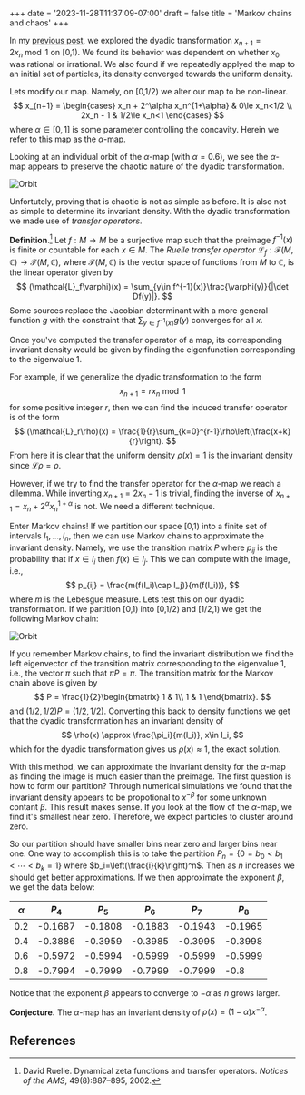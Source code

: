 +++
date = '2023-11-28T11:37:09-07:00'
draft = false
title = 'Markov chains and chaos'
+++



In my [previous post](/posts/2xmod1), we explored the dyadic transformation $x_{n+1}=2x_n\bmod1$ on [0,1). We found its behavior was dependent on whether $x_0$ was rational or irrational. We also found if we repeatedly applyed the map to an initial set of particles, its density converged towards the uniform density.

Lets modify our map. Namely, on [0,1/2) we alter our map to be non-linear.
$$
    x_{n+1} = \begin{cases}
        x_n + 2^\alpha x_n^{1+\alpha} & 0\le x_n<1/2 \\
        2x_n - 1 & 1/2\le x_n<1
    \end{cases}
$$
where $\alpha\in[0,1]$ is some parameter controlling the concavity. Herein we refer to this map as the $\alpha$-map.

Looking at an individual orbit of the $\alpha$-map (with $\alpha=0.6$), we see the $\alpha$-map appears to preserve the chaotic nature of the dyadic transformation.

![Orbit](/images/orbit_alphamap.png)

Unfortutely, proving that is chaotic is not as simple as before. It is also not as simple to determine its invariant density. With the dyadic transformation we made use of *transfer operators*.

**Definition**.[^first] Let $f:M\rightarrow M$ be a surjective map such that the preimage $f^{-1}(x)$ is finite or countable for each $x\in M$. The *Ruelle transfer operator* $\mathcal{L}_f:\mathcal{F}(M,\mathbb{C})\rightarrow\mathcal{F}(M,\mathbb{C})$, where $\mathcal{F}(M,\mathbb{C})$ is the vector space of functions from $M$ to $\mathbb{C}$, is the linear operator given by 
$$
    (\mathcal{L}_f\varphi)(x) = \sum_{y\in f^{-1}(x)}\frac{\varphi(y)}{|\det Df(y)|}.
$$
Some sources replace the Jacobian determinant with a more general function $g$ with the constraint that $\sum_{y\in f^{-1}(x)}g(y)$ converges for all $x$.

Once you've computed the transfer operator of a map, its corresponding invariant density would be given by finding the eigenfunction corresponding to the eigenvalue 1.

For example, if we generalize the dyadic transformation to the form
$$
    x_{n+1} = rx_n\bmod1
$$
for some positive integer $r$, then we can find the induced transfer operator is of the form 
$$
    (\mathcal{L}_r\rho)(x) = \frac{1}{r}\sum_{k=0}^{r-1}\rho\left(\frac{x+k}{r}\right).
$$
From here it is clear that the uniform density $\rho(x)=1$ is the invariant density since $\mathcal{L}\rho=\rho$.

However, if we try to find the transfer operator for the $\alpha$-map we reach a dilemma. While inverting $x_{n+1}=2x_n-1$ is trivial, finding the inverse of $x_{n+1}=x_n+2^\alpha x_n^{1+\alpha}$ is not. We need a different technique.

Enter Markov chains! If we partition our space [0,1) into a finite set of intervals $I_1,\dots,I_n$, then we can use Markov chains to approximate the invariant density. Namely, we use the transition matrix $P$ where $p_{ij}$ is the probability that if $x\in I_i$ then $f(x)\in I_j$. This we can compute with the image, i.e., 
$$
    p_{ij} = \frac{m(f(I_i)\cap I_j)}{m(f(I_i))},
$$
where $m$ is the Lebesgue measure. Lets test this on our dyadic transformation. If we partition [0,1) into [0,1/2) and [1/2,1) we get the following Markov chain:

![Orbit](/images/dyadic_markov_chain.png)

If you remember Markov chains, to find the invariant distribution we find the left eigenvector of the transition matrix corresponding to the eigenvalue 1, i.e., the vector $\pi$ such that $\pi P=\pi$. The transition matrix for the Markov chain above is given by 
$$
    P = \frac{1}{2}\begin{bmatrix} 1 & 1\\ 1 & 1 \end{bmatrix}.
$$
and $(1/2,1/2)P = (1/2,1/2)$. Converting this back to density functions we get that the dyadic transformation has an invariant density of 
$$
    \rho(x) \approx \frac{\pi_i}{m(I_i)}, x\in I_i,
$$
which for the dyadic transformation gives us $\rho(x)\approx 1$, the exact solution.

With this method, we can approximate the invariant density for the $\alpha$-map as finding the image is much easier than the preimage. The first question is how to form our partition? Through numerical simulations we found that the invariant density appears to be propotional to $x^{-\beta}$ for some unknown contant $\beta$. This result makes sense. If you look at the flow of the $\alpha$-map, we find it's smallest near zero. Therefore, we expect particles to cluster around zero.

So our partition should have smaller bins near zero and larger bins near one. One way to accomplish this is to take the partition $P_n=\{0=b_0<b_1<\cdots<b_k=1\}$ where $b_i=\left(\frac{i}{k}\right)^n$. Then as $n$ increases we should get better approximations. If we then approximate the exponent $\beta$, we get the data below:

| $\alpha$ | $P_4$ | $P_5$ | $P_6$ | $P_7$ | $P_8$ |
|--|--|--|--|--|--|
| 0.2 | -0.1687 | -0.1808 | -0.1883 | -0.1943 | -0.1965 |
| 0.4 | -0.3886 | -0.3959 | -0.3985 | -0.3995 | -0.3998 |
| 0.6 | -0.5972 | -0.5994 | -0.5999 | -0.5999 | -0.5999 |
| 0.8 | -0.7994 | -0.7999 | -0.7999 | -0.7999 | -0.8 |

Notice that the exponent $\beta$ appears to converge to $-\alpha$ as $n$ grows larger.

**Conjecture.** The $\alpha$-map has an invariant density of $\rho(x)=(1-\alpha)x^{-\alpha}$.

## References

[^first]: David Ruelle. Dynamical zeta functions and transfer operators. *Notices of the AMS*, 49(8):887–895, 2002.
